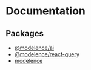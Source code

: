 # Documentation

## Packages

- [@modelence/ai](/docs/api-reference/@modelence/ai/README.md)
- [@modelence/react-query](/docs/api-reference/@modelence/react-query/README.md)
- [modelence](/docs/api-reference/modelence/README.md)
